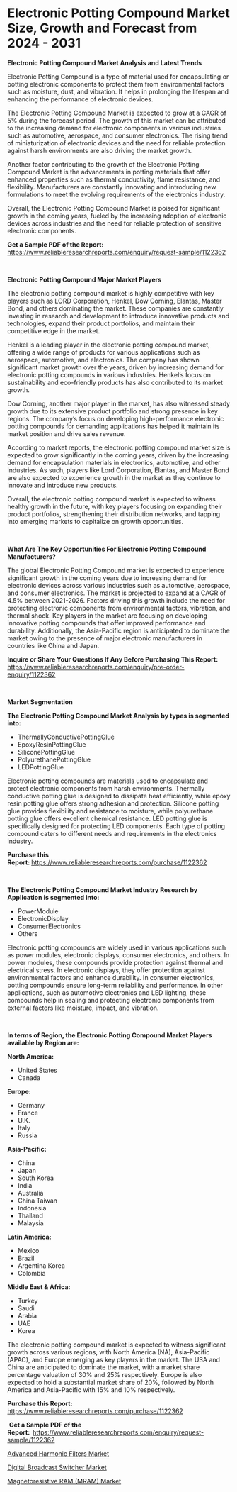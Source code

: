 <p><h1>Electronic Potting Compound Market Size, Growth and Forecast from 2024 - 2031</h1></p><p><strong>Electronic Potting Compound Market Analysis and Latest Trends</strong></p>
<p><p>Electronic Potting Compound is a type of material used for encapsulating or potting electronic components to protect them from environmental factors such as moisture, dust, and vibration. It helps in prolonging the lifespan and enhancing the performance of electronic devices.</p><p>The Electronic Potting Compound Market is expected to grow at a CAGR of 5% during the forecast period. The growth of this market can be attributed to the increasing demand for electronic components in various industries such as automotive, aerospace, and consumer electronics. The rising trend of miniaturization of electronic devices and the need for reliable protection against harsh environments are also driving the market growth.</p><p>Another factor contributing to the growth of the Electronic Potting Compound Market is the advancements in potting materials that offer enhanced properties such as thermal conductivity, flame resistance, and flexibility. Manufacturers are constantly innovating and introducing new formulations to meet the evolving requirements of the electronics industry.</p><p>Overall, the Electronic Potting Compound Market is poised for significant growth in the coming years, fueled by the increasing adoption of electronic devices across industries and the need for reliable protection of sensitive electronic components.</p></p>
<p><strong>Get a Sample PDF of the Report:&nbsp;</strong> <a href="https://www.reliableresearchreports.com/enquiry/request-sample/1122362">https://www.reliableresearchreports.com/enquiry/request-sample/1122362</a></p>
<p>&nbsp;</p>
<p><strong>Electronic Potting Compound Major Market Players</strong></p>
<p><p>The electronic potting compound market is highly competitive with key players such as LORD Corporation, Henkel, Dow Corning, Elantas, Master Bond, and others dominating the market. These companies are constantly investing in research and development to introduce innovative products and technologies, expand their product portfolios, and maintain their competitive edge in the market.</p><p>Henkel is a leading player in the electronic potting compound market, offering a wide range of products for various applications such as aerospace, automotive, and electronics. The company has shown significant market growth over the years, driven by increasing demand for electronic potting compounds in various industries. Henkel’s focus on sustainability and eco-friendly products has also contributed to its market growth.</p><p>Dow Corning, another major player in the market, has also witnessed steady growth due to its extensive product portfolio and strong presence in key regions. The company’s focus on developing high-performance electronic potting compounds for demanding applications has helped it maintain its market position and drive sales revenue.</p><p>According to market reports, the electronic potting compound market size is expected to grow significantly in the coming years, driven by the increasing demand for encapsulation materials in electronics, automotive, and other industries. As such, players like Lord Corporation, Elantas, and Master Bond are also expected to experience growth in the market as they continue to innovate and introduce new products.</p><p>Overall, the electronic potting compound market is expected to witness healthy growth in the future, with key players focusing on expanding their product portfolios, strengthening their distribution networks, and tapping into emerging markets to capitalize on growth opportunities.</p></p>
<p>&nbsp;</p>
<p><strong>What Are The Key Opportunities For Electronic Potting Compound Manufacturers?</strong></p>
<p><p>The global Electronic Potting Compound market is expected to experience significant growth in the coming years due to increasing demand for electronic devices across various industries such as automotive, aerospace, and consumer electronics. The market is projected to expand at a CAGR of 4.5% between 2021-2026. Factors driving this growth include the need for protecting electronic components from environmental factors, vibration, and thermal shock. Key players in the market are focusing on developing innovative potting compounds that offer improved performance and durability. Additionally, the Asia-Pacific region is anticipated to dominate the market owing to the presence of major electronic manufacturers in countries like China and Japan.</p></p>
<p><strong>Inquire or Share Your Questions If Any Before Purchasing This Report:</strong> <a href="https://www.reliableresearchreports.com/enquiry/pre-order-enquiry/1122362">https://www.reliableresearchreports.com/enquiry/pre-order-enquiry/1122362</a></p>
<p>&nbsp;</p>
<p><strong>Market Segmentation</strong></p>
<p><strong>The Electronic Potting Compound Market Analysis by types is segmented into:</strong></p>
<p><ul><li>ThermallyConductivePottingGlue</li><li>EpoxyResinPottingGlue</li><li>SiliconePottingGlue</li><li>PolyurethanePottingGlue</li><li>LEDPottingGlue</li></ul></p>
<p><p>Electronic potting compounds are materials used to encapsulate and protect electronic components from harsh environments. Thermally conductive potting glue is designed to dissipate heat efficiently, while epoxy resin potting glue offers strong adhesion and protection. Silicone potting glue provides flexibility and resistance to moisture, while polyurethane potting glue offers excellent chemical resistance. LED potting glue is specifically designed for protecting LED components. Each type of potting compound caters to different needs and requirements in the electronics industry.</p></p>
<p><strong>Purchase this Report:&nbsp;</strong><a href="https://www.reliableresearchreports.com/purchase/1122362">https://www.reliableresearchreports.com/purchase/1122362</a></p>
<p>&nbsp;</p>
<p><strong>The Electronic Potting Compound Market Industry Research by Application is segmented into:</strong></p>
<p><ul><li>PowerModule</li><li>ElectronicDisplay</li><li>ConsumerElectronics</li><li>Others</li></ul></p>
<p><p>Electronic potting compounds are widely used in various applications such as power modules, electronic displays, consumer electronics, and others. In power modules, these compounds provide protection against thermal and electrical stress. In electronic displays, they offer protection against environmental factors and enhance durability. In consumer electronics, potting compounds ensure long-term reliability and performance. In other applications, such as automotive electronics and LED lighting, these compounds help in sealing and protecting electronic components from external factors like moisture, impact, and vibration.</p></p>
<p>&nbsp;</p>
<p><strong>In terms of Region, the Electronic Potting Compound Market Players available by Region are:</strong></p>
<p>
    <p> <strong> North America: </strong>
        <ul>
            <li>United States</li>
            <li>Canada</li>
        </ul>
        </p> 
    <p> <strong> Europe: </strong>
        <ul>
            <li>Germany</li>
            <li>France</li>
            <li>U.K.</li>
            <li>Italy</li>
            <li>Russia</li>
        </ul>
        </p> 
    <p> <strong> Asia-Pacific: </strong>
        <ul>
            <li>China</li>
            <li>Japan</li>
            <li>South Korea</li>
            <li>India</li>
            <li>Australia</li>
            <li>China Taiwan</li>
            <li>Indonesia</li>
            <li>Thailand</li>
            <li>Malaysia</li>
        </ul>
        </p> 
    <p> <strong> Latin America: </strong>
        <ul>
            <li>Mexico</li>
            <li>Brazil</li>
            <li>Argentina Korea</li>
            <li>Colombia</li>
        </ul>
        </p> 
    <p> <strong> Middle East & Africa: </strong>
        <ul>
            <li>Turkey</li>
            <li>Saudi</li>
            <li>Arabia</li>
            <li>UAE</li>
            <li>Korea</li>
        </ul>
    </p>
    </p>
<p><p>The electronic potting compound market is expected to witness significant growth across various regions, with North America (NA), Asia-Pacific (APAC), and Europe emerging as key players in the market. The USA and China are anticipated to dominate the market, with a market share percentage valuation of 30% and 25% respectively. Europe is also expected to hold a substantial market share of 20%, followed by North America and Asia-Pacific with 15% and 10% respectively.</p></p>
<p><strong>Purchase this Report: </strong><a href="https://www.reliableresearchreports.com/purchase/1122362">https://www.reliableresearchreports.com/purchase/1122362</a></p>
<p>&nbsp;<strong>Get a Sample PDF of the Report:&nbsp;&nbsp;</strong><a href="https://www.reliableresearchreports.com/enquiry/request-sample/1122362">https://www.reliableresearchreports.com/enquiry/request-sample/1122362</a></p>
<p><strong></strong></p>
<p><p><a href="https://view.publitas.com/reportprime-1/advanced-harmonic-filters-market-offer-valuable-insights-into-market-size-market-share-market-trends-and-projections-spanning-from-2023-to-2030/">Advanced Harmonic Filters Market</a></p><p><a href="https://view.publitas.com/reportprime-1/digital-broadcast-switcher-market-size-global-industry-overview-market-segmentation-and-forecast-2023-to-2030/">Digital Broadcast Switcher Market</a></p><p><a href="https://view.publitas.com/reportprime-1/magnetoresistive-ram-mram-market-provides-a-comprehensive-analysis-including-a-macro-overview-of-the-market-as-well-as-micro-details-such-as-market-size-and-competitive-landscape/">Magnetoresistive RAM (MRAM) Market</a></p></p>